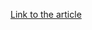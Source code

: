[Link to the article](https://www.sentinelone.com/blog/from-conti-to-akira-decoding-the-latest-linux-esxi-ransomware-families/)
